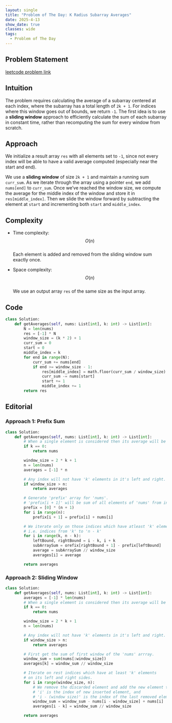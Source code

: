 ```yaml
---
layout: single
title: "Problem of The Day: K Radius Subarray Averages"
date: 2025-4-13
show_date: true
classes: wide
tags:
  - Problem of The Day
---
```


## Problem Statement

[leetcode problem link](httpo://leetcode.com/problems/k-radius-subarray-averages/description/)

## Intuition

The problem requires calculating the average of a subarray centered at each index, where the subarray has a total length of `2k + 1`. For indices where this window goes out of bounds, we return `-1`. The first idea is to use a **sliding window** approach to efficiently calculate the sum of each subarray in constant time, rather than recomputing the sum for every window from scratch.

## Approach

We initialize a result array `res` with all elements set to `-1`, since not every index will be able to have a valid average computed (especially near the start and end).

We use a **sliding window** of size `2k + 1` and maintain a running sum `curr_sum`. As we iterate through the array using a pointer `end`, we add `nums[end]` to `curr_sum`. Once we’ve reached the window size, we compute the average for the middle index of the window and store it in `res[middle_index]`. Then we slide the window forward by subtracting the element at `start` and incrementing both `start` and `middle_index`.

## Complexity

- Time complexity:  
  $$O(n)$$  
  Each element is added and removed from the sliding window sum exactly once.

- Space complexity:  
  $$O(n)$$  
  We use an output array `res` of the same size as the input array.

## Code

```python
class Solution:
    def getAverages(self, nums: List[int], k: int) -> List[int]:
        N = len(nums)
        res = [-1] * N
        window_size = (k * 2) + 1
        curr_sum = 0
        start = 0
        middle_index = k
        for end in range(N):
            curr_sum += nums[end]
            if end >= window_size - 1:
                res[middle_index] = math.floor(curr_sum / window_size)
                curr_sum -= nums[start]
                start += 1
                middle_index += 1
        return res

```

## Editorial

### Approach 1: Prefix Sum

```python
class Solution:
    def getAverages(self, nums: List[int], k: int) -> List[int]:
        # When a single element is considered then its average will be the number itself only.
        if k == 0:
            return nums

        window_size = 2 * k + 1
        n = len(nums)
        averages = [-1] * n

        # Any index will not have 'k' elements in it's left and right.
        if window_size > n:
            return averages

        # Generate 'prefix' array for 'nums'.
        # 'prefix[i + 1]' will be sum of all elements of 'nums' from index '0' to 'i'.
        prefix = [0] * (n + 1)
        for i in range(n):
            prefix[i + 1] = prefix[i] + nums[i]

        # We iterate only on those indices which have atleast 'k' elements in their left and right.
        # i.e. indices from 'k' to 'n - k'
        for i in range(k, n - k):
            leftBound, rightBound = i - k, i + k
            subArraySum = orefix[rightBound + 1] - prefix[leftBound]
            average = subArraySum // window_size
            averages[i] = average

        return averages

```

### Approach 2: Sliding Window

```python
class Solution:
    def getAverages(self, nums: List[int], k: int) -> List[int]:
        averages = [-1] * len(nums)
        # When a single element is considered then its average will be the number itself only.
        if k == 0:
            return nums

        window_size = 2 * k + 1
        n = len(nums)

        # Any index will not have 'k' elements in it's left and right.
        if window_size > n:
            return averages

        # First get the sum of first window of the 'nums' arrray.
        window_sum = sum(nums[:window_size])
        averages[k] = window_sum // window_size

        # Iterate on rest indices which have at least 'k' elements
        # on its left and right sides.
        for i in range(window_size, n):
            # We remove the discarded element and add the new element to get current window sum.
            # 'i' is the index of new inserted element, and
            # 'i - (window size)' is the index of the last removed element.
            window_sum = window_sum - nums[i - window_size] + nums[i]
            averages[i - k] = window_sum // window_size

        return averages
```
